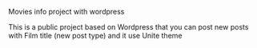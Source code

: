 Movies info project with wordpress 

This is a public project based on Wordpress that you can post new posts with Film title (new post type) and it use Unite theme 
